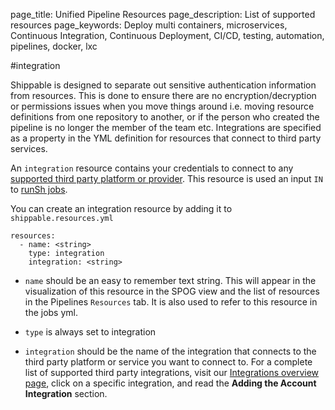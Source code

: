 page_title: Unified Pipeline Resources
page_description: List of supported resources
page_keywords: Deploy multi containers, microservices, Continuous Integration, Continuous Deployment, CI/CD, testing, automation, pipelines, docker, lxc

#integration

Shippable is designed to separate out sensitive authentication information from resources. 
This is done to ensure there are no encryption/decryption or permissions issues when you move things around i.e. moving resource definitions from one repository to another, or if the person who created the pipeline is no longer the member of the team etc. Integrations are specified as a property in the YML definition for resources that connect to third party services. 

An `integration` resource contains your credentials to connect to any [supported third party platform or provider](../../integrations/overview/). This resource is used an input `IN` to [runSh jobs](../jobs/runSh/).

You can create an integration resource by adding it to `shippable.resources.yml`

```
resources:
  - name: <string>
    type: integration
    integration: <string>
```

* `name` should be an easy to remember text string. This will appear in the visualization of this resource in the SPOG view and the list of resources in the Pipelines `Resources` tab. It is also used to refer to this resource in the jobs yml.

* `type` is always set to integration

* `integration` should be the name of the integration that connects to the third party platform or service you want to connect to. For a complete list of supported third party integrations, visit our [Integrations overview page](../../integrations/overview/), click on a specific integration, and read the **Adding the Account Integration** section.

